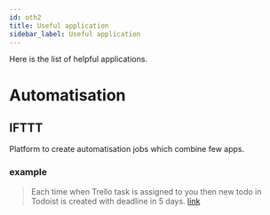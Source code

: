 ```yaml
---
id: oth2
title: Useful application
sidebar_label: Useful application
---
```


Here is the list of helpful applications. 

# Automatisation
## IFTTT
Platform to create automatisation jobs which combine few apps.
### example
> Each time when Trello task is assigned to you then new todo in Todoist is created with deadline in 5 days. [link](https://ifttt.com/applets/99356411d-trello-tasks-assigned-to-me-go-into-todoist)
 